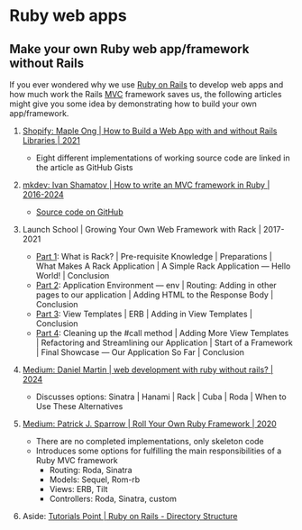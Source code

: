# Ruby web apps

## Make your own Ruby web app/framework without Rails

If you ever wondered why we use [Ruby on Rails](https://rubyonrails.org/)
to develop web apps and how much work the Rails
[MVC](https://www.geeksforgeeks.org/mvc-design-pattern/)
framework saves us, the following articles might give you some
idea by demonstrating how to build your own app/framework.

1. [Shopify: Maple Ong | How to Build a Web App with and without Rails Libraries | 2021](https://shopify.engineering/building-web-app-ruby-rails)
   - Eight different implementations of working source code are linked in the article as GitHub Gists

1. [mkdev: Ivan Shamatov | How to write an MVC framework in Ruby | 2016-2024](https://mkdev.me/posts/how-to-write-an-mvc-framework-in-ruby)
   - [Source code on GitHub](https://github.com/IvanShamatov/rails-like-app)

1. Launch School | Growing Your Own Web Framework with Rack | 2017-2021
   - [Part 1](https://launchschool.medium.com/growing-your-own-web-framework-with-rack-part-1-8c4c630c5faf):
     What is Rack?
     | Pre-requisite Knowledge
     | Preparations
     | What Makes A Rack Application
     | A Simple Rack Application — Hello World!
     | Conclusion
   - [Part 2](https://launchschool.medium.com/growing-your-own-web-framework-with-rack-part-2-25393c5d48bc):
     Application Environment — env
     | Routing: Adding in other pages to our application
     | Adding HTML to the Response Body
     | Conclusion
   - [Part 3](https://launchschool.medium.com/growing-your-own-web-framework-with-rack-part-3-54ab86c569bc):
     View Templates
     | ERB
     | Adding in View Templates
     | Conclusion
   - [Part 4](https://launchschool.medium.com/growing-your-own-web-framework-with-rack-part-4-a4a4da2967a2):
     Cleaning up the #call method
     | Adding More View Templates
     | Refactoring and Streamlining our Application
     | Start of a Framework
     | Final Showcase — Our Application So Far
     | Conclusion

1. [Medium: Daniel Martin | web development with ruby without rails? | 2024](https://medium.com/@aryanvania03/web-development-with-ruby-without-rails-450882203887)
   - Discusses options: Sinatra | Hanami | Rack | Cuba | Roda | When to Use These Alternatives

1. [Medium: Patrick J. Sparrow | Roll Your Own Ruby Framework | 2020](https://medium.com/broadlume-product/roll-your-own-ruby-framework-f3bd0a460de1)
   - There are no completed implementations, only skeleton code
   - Introduces some options for fulfilling the main responsibilities of a Ruby MVC framework
     * Routing: Roda, Sinatra
     * Models: Sequel, Rom-rb
     * Views: ERB, Tilt
     * Controllers: Roda, Sinatra, custom

1. Aside: [Tutorials Point | Ruby on Rails - Directory Structure](https://www.tutorialspoint.com/ruby-on-rails/rails-directory-structure.htm)

